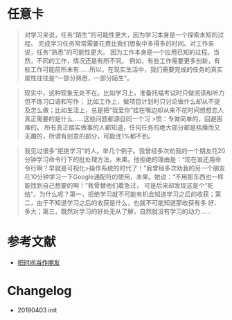 


# 任意卡



> 对学习来说，任务“陌生”的可能性更大，因为学习本身是一个探索未知的过程。
> 完成学习任务常常需要花费比我们想象中多得多的时间。对工作来说，任务“熟悉”的可能性更大。
> 因为工作本身是一个应用已知的过程。当然，不同的工作，情况还是有所不同。
> 例如，有些工作需要更多创新，有些工作可能前所未有……所以，在现实生活中，我们需要完成的任务的真实属性往往是“一部分熟悉，一部分陌生”。



>现实中，这种现象无处不在。比如学习上，准备托福考试时只做阅读和听力但不练习口语和写作；
>比如工作上，做项目计划时只讨论做什么却从不提及怎么做；比如生活上，总是把“我爱你”挂在嘴边却从来不花时间想想恋人真正需要的是什么……这些问题都源自同一个习 >惯：专做简单的，回避困难的。
>所有真正踏实做事的人都知道，任何任务的绝大部分都是枯燥而又无趣的，所谓有创意的部分，可能连1%都不到。



>我见过很多“拒绝学习”的人。举几个例子。我曾经多次劝我的一个朋友花20分钟学习命令行下的批处理方法，未果。他拒绝的理由是：“现在谁还用命令行啊？早就是可视化>操作系统的时代了！”我曾经多次劝我的另一个朋友花10分钟学习一下Google通配符的使用，未果。她说：“不用那东西也一样能找到自己想要的啊！”我曾替他们着急过，
>可是后来却发现这是个“死结”。为什么呢？第一，拒绝学习就不可能有机会知道学习之后的收获；第二，由于不知道学习之后的收获是什么，也就不可能知道那收获有多
>好、多大；第三，既然对学习的好处无从了解，自然就没有学习的动力……

# 参考文献

 - [把时间当作朋友](https://github.com/xiaolai/time-as-a-friend)

# Changelog

- 20190403 init
